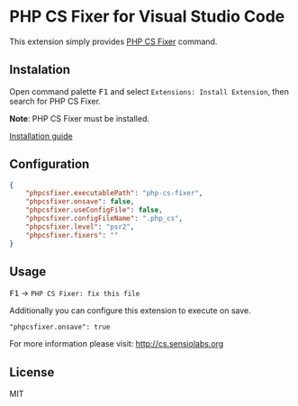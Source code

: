 # PHP CS Fixer for Visual Studio Code
This extension simply provides [PHP CS Fixer](http://cs.sensiolabs.org) command.

## Instalation
Open command palette <kbd>F1</kbd> and select `Extensions: Install Extension`, then search for PHP CS Fixer.

**Note**: PHP CS Fixer must be installed.

[Installation guide](http://cs.sensiolabs.org/#installation)

## Configuration
```JSON
{
    "phpcsfixer.executablePath": "php-cs-fixer",
    "phpcsfixer.onsave": false,
    "phpcsfixer.useConfigFile": false,
    "phpcsfixer.configFileName": ".php_cs",
    "phpcsfixer.level": "psr2",
    "phpcsfixer.fixers": ""
}
```

## Usage
<kbd>F1</kbd> -> `PHP CS Fixer: fix this file`

Additionally you can configure this extension to execute on save.

    "phpcsfixer.onsave": true

For more information please visit: http://cs.sensiolabs.org

## License
MIT